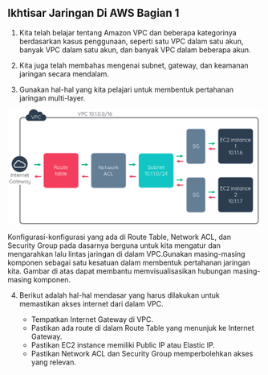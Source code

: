 ## Ikhtisar Jaringan Di AWS Bagian 1

1. Kita telah belajar tentang Amazon VPC dan beberapa kategorinya berdasarkan kasus penggunaan, seperti satu VPC dalam satu akun, banyak VPC dalam satu akun, dan banyak VPC dalam beberapa akun.

2. Kita juga telah membahas mengenai subnet, gateway, dan keamanan jaringan secara mendalam.

3. Gunakan hal-hal yang kita pelajari untuk membentuk pertahanan jaringan multi-layer.
<!-- ![pertahanan jaringan multi layer](./image/jaringan01.png "pertahanan jaringan multi layer") -->

<img src="./image/jaringan01.png" alt="pertahanan jaringan multi layer"/>

Konfigurasi-konfigurasi yang ada di Route Table, Network ACL, dan Security Group pada dasarnya berguna untuk kita mengatur dan mengarahkan lalu lintas jaringan di dalam VPC.Gunakan masing-masing komponen sebagai satu kesatuan dalam membentuk pertahanan jaringan kita. Gambar di atas dapat membantu memvisualisasikan hubungan masing-masing komponen.

4. Berikut adalah hal-hal mendasar yang harus dilakukan untuk memastikan akses internet dari dalam VPC.

    - Tempatkan Internet Gateway di VPC.
    - Pastikan ada route di dalam Route Table yang menunjuk ke Internet Gateway.
    - Pastikan EC2 instance memiliki Public IP atau Elastic IP.
    - Pastikan Network ACL dan Security Group memperbolehkan akses yang relevan.
